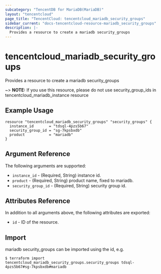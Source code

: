 ```yaml
---
subcategory: "TencentDB for MariaDB(MariaDB)"
layout: "tencentcloud"
page_title: "TencentCloud: tencentcloud_mariadb_security_groups"
sidebar_current: "docs-tencentcloud-resource-mariadb_security_groups"
description: |-
  Provides a resource to create a mariadb security_groups
---
```


# tencentcloud_mariadb_security_groups

Provides a resource to create a mariadb security_groups

~> **NOTE:** If you use this resource, please do not use security_group_ids in tencentcloud_mariadb_instance resource

## Example Usage

```hcl
resource "tencentcloud_mariadb_security_groups" "security_groups" {
  instance_id       = "tdsql-4pzs5b67"
  security_group_id = "sg-7kpsbxdb"
  product           = "mariadb"
}
```

## Argument Reference

The following arguments are supported:

* `instance_id` - (Required, String) instance id.
* `product` - (Required, String) product name, fixed to mariadb.
* `security_group_id` - (Required, String) security group id.

## Attributes Reference

In addition to all arguments above, the following attributes are exported:

* `id` - ID of the resource.




## Import

mariadb security_groups can be imported using the id, e.g.
```
$ terraform import tencentcloud_mariadb_security_groups.security_groups tdsql-4pzs5b67#sg-7kpsbxdb#mariadb
```

